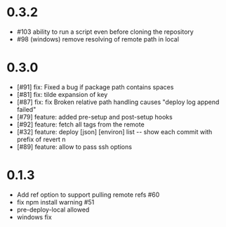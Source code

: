 
# 0.3.2

- #103 ability to run a script even before cloning the repository
- #98 (windows) remove resolving of remote path in local

# 0.3.0

- [#91] fix: Fixed a bug if package path contains spaces
- [#81] fix: tilde expansion of key
- [#87] fix: fix Broken relative path handling causes "deploy log append failed"
- [#79] feature: added pre-setup and post-setup hooks
- [#92] feature: fetch all tags from the remote
- [#32] feature: deploy [json] [environ] list -- show each commit with prefix of revert n
- [#89] feature: allow to pass ssh options

# 0.1.3

- Add ref option to support pulling remote refs  #60
- fix npm install warning #51
- pre-deploy-local allowed
- windows fix
